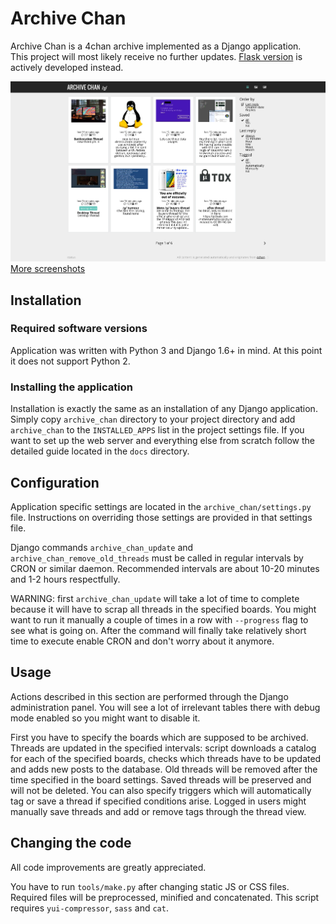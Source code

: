 # Archive Chan
Archive Chan is a 4chan archive implemented as a Django application.  
This project will most likely receive no further updates. [Flask version](https://github.com/boreq/archive_chan_flask) is actively developed instead.

![Board view - catalog](docs/screens/readme.png "Board view - catalog")
[More screenshots](http://archivechan.imgur.com/)

## Installation
### Required software versions
Application was written with Python 3 and Django 1.6+ in mind. At this point it does not support Python 2.

### Installing the application
Installation is exactly the same as an installation of any Django application. Simply copy `archive_chan` directory to your project directory and add `archive_chan` to the `INSTALLED_APPS` list in the project settings file. If you want to set up the web server and everything else from scratch follow the detailed guide located in the `docs` directory.

## Configuration
Application specific settings are located in the `archive_chan/settings.py` file. Instructions on overriding those settings are provided in that settings file.  

Django commands `archive_chan_update` and `archive_chan_remove_old_threads` must be called in regular intervals by CRON or similar daemon. Recommended intervals are about 10-20 minutes and 1-2 hours respectfully.

WARNING: first `archive_chan_update` will take a lot of time to complete because it will have to scrap all threads in the specified boards. You might want to run it manually a couple of times in a row with `--progress` flag to see what is going on. After the command will finally take relatively short time to execute enable CRON and don't worry about it anymore.

## Usage
Actions described in this section are performed through the Django administration panel. You will see a lot of irrelevant tables there with debug mode enabled so you might want to disable it.

First you have to specify the boards which are supposed to be archived. Threads are updated in the specified intervals: script downloads a catalog for each of the specified boards, checks which threads have to be updated and adds new posts to the database. Old threads will be removed after the time specified in the board settings. Saved threads will be preserved and will not be deleted. You can also specify triggers which will automatically tag or save a thread if specified conditions arise. Logged in users might manually save threads and add or remove tags through the thread view.

## Changing the code
All code improvements are greatly appreciated.  

You have to run `tools/make.py` after changing static JS or CSS files. Required files will be preprocessed, minified and concatenated. This script requires `yui-compressor`, `sass` and `cat`.
